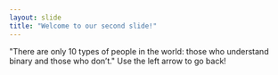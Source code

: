 ```yaml
---
layout: slide
title: "Welcome to our second slide!"
---
```

"There are only 10 types of people in the world: those who understand binary and those who don’t."
Use the left arrow to go back!
